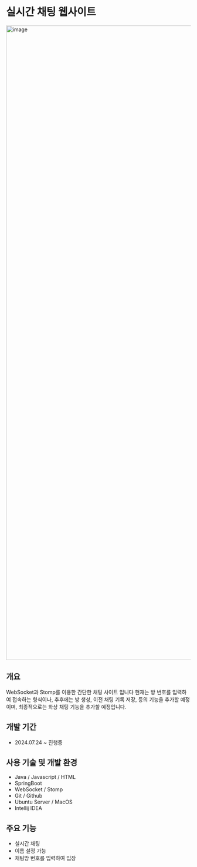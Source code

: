 # 실시간 채팅 웹사이트

<img width="1728" alt="image" src="https://github.com/user-attachments/assets/c3288b1e-496b-4fbb-ab21-f0b2265b7813">

## 개요
WebSocket과 Stomp를 이용한 간단한 채팅 사이트 입니다
현재는 방 번호를 입력하여 접속하는 형식이나, 추후에는 방 생성, 이전 채팅 기록 저장, 등의 기능을 추가할 예정이며, 최종적으로는 화상 채팅 기능을 추가할 예정입니다.

## 개발 기간
- 2024.07.24 ~ 진행중

## 사용 기술 및 개발 환경
- Java / Javascript / HTML
- SpringBoot
- WebSocket / Stomp
- Git / Github
- Ubuntu Server / MacOS
- Intellij IDEA

## 주요 기능
- 실시간 채팅
- 이름 설정 가능
- 채팅방 번호를 입력하여 입장
